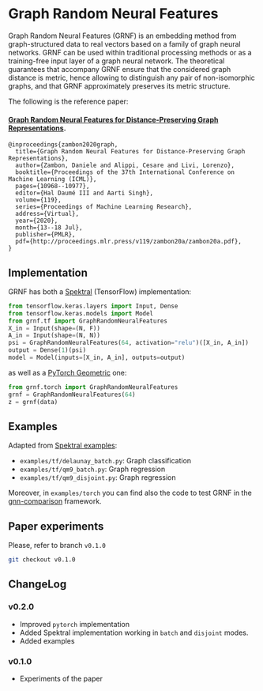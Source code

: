 # Graph Random Neural Features

Graph Random Neural Features (GRNF) is an embedding method from graph-structured data to real vectors based on a family of graph neural networks. 
GRNF can be used within traditional processing methods or as a training-free input layer of a graph neural network. 
The theoretical guarantees that accompany GRNF ensure that the considered graph distance is metric, hence allowing to distinguish any pair of non-isomorphic graphs, and that GRNF approximately preserves its metric structure. 

The following is the reference paper:

#### [Graph Random Neural Features for Distance-Preserving Graph Representations](https://proceedings.mlr.press/v119/zambon20a.html).

```
@inproceedings{zambon2020graph,
  title={Graph Random Neural Features for Distance-Preserving Graph Representations},
  author={Zambon, Daniele and Alippi, Cesare and Livi, Lorenzo},
  booktitle={Proceedings of the 37th International Conference on Machine Learning (ICML)},
  pages={10968--10977},
  editor={Hal Daumé III and Aarti Singh},
  volume={119},
  series={Proceedings of Machine Learning Research},
  address={Virtual},
  year={2020},
  month={13--18 Jul},
  publisher={PMLR},
  pdf={http://proceedings.mlr.press/v119/zambon20a/zambon20a.pdf},
}
```


## Implementation

GRNF has both a [Spektral](graphneural.network) (TensorFlow) implementation:

```python
from tensorflow.keras.layers import Input, Dense
from tensorflow.keras.models import Model
from grnf.tf import GraphRandomNeuralFeatures
X_in = Input(shape=(N, F))
A_in = Input(shape=(N, N))
psi = GraphRandomNeuralFeatures(64, activation="relu")([X_in, A_in])
output = Dense(1)(psi)
model = Model(inputs=[X_in, A_in], outputs=output)
```

as well as a [PyTorch Geometric](https://github.com/rusty1s/pytorch_geometric) one:
```python
from grnf.torch import GraphRandomNeuralFeatures
grnf = GraphRandomNeuralFeatures(64)
z = grnf(data)
```


## Examples

Adapted from [Spektral examples](https://graphneural.network/examples/):

* `examples/tf/delaunay_batch.py`: Graph classification 
* `examples/tf/qm9_batch.py`: Graph regression 
* `examples/tf/qm9_disjoint.py`: Graph regression 

Moreover, in `examples/torch` you can find also the code to test GRNF in the [gnn-comparison](https://github.com/diningphil/gnn-comparison) framework.


## Paper experiments

Please, refer to branch `v0.1.0`
```bash
git checkout v0.1.0
```


## ChangeLog

### v0.2.0
* Improved `pytorch` implementation
* Added Spektral implementation working in `batch` and `disjoint` modes.
* Added examples

### v0.1.0
* Experiments of the paper

